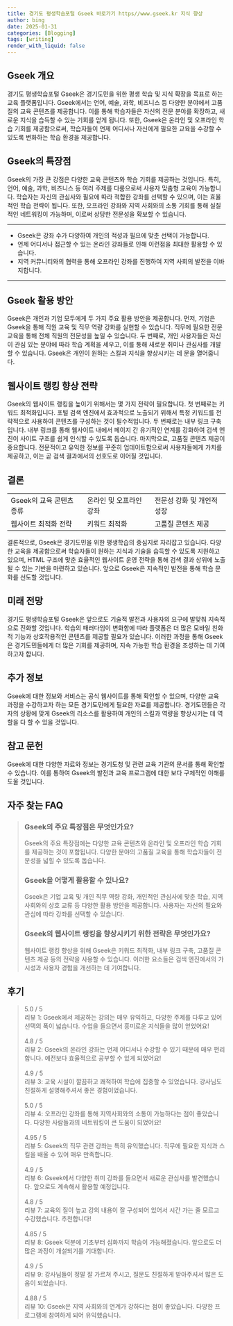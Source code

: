```yaml
---
title: 경기도 평생학습포털 Gseek 바로가기 https//www.gseek.kr 지식 향상
author: bing
date: 2025-01-31
categories: [Blogging]
tags: [writing]
render_with_liquid: false
---
```



<h2 id='Gseek 개요'>Gseek 개요</h2>

<p>경기도 평생학습포털 Gseek은 경기도민을 위한 평생 학습 및 지식 확장을 목표로 하는 교육 플랫폼입니다. Gseek에서는 언어, 예술, 과학, 비즈니스 등 다양한 분야에서 고품질의 교육 콘텐츠를 제공합니다. 이를 통해 학습자들은 자신의 전문 분야를 확장하고, 새로운 지식을 습득할 수 있는 기회를 얻게 됩니다. 또한, Gseek은 온라인 및 오프라인 학습 기회를 제공함으로써, 학습자들이 언제 어디서나 자신에게 필요한 교육을 수강할 수 있도록 변화하는 학습 환경을 제공합니다.</p>

<h2 id='Gseek의 특장점'>Gseek의 특장점</h2>

<p>Gseek의 가장 큰 강점은 다양한 교육 콘텐츠와 학습 기회를 제공하는 것입니다. 특히, 언어, 예술, 과학, 비즈니스 등 여러 주제를 다룸으로써 사용자 맞춤형 교육이 가능합니다. 학습자는 자신의 관심사와 필요에 따라 적합한 강좌를 선택할 수 있으며, 이는 효율적인 학습 전략이 됩니다. 또한, 오프라인 강좌와 지역 사회와의 소통 기회를 통해 실질적인 네트워킹이 가능하며, 이로써 상당한 전문성을 확보할 수 있습니다.</p>

<hr />

<ul>
    <li>Gseek은 강좌 수가 다양하여 개인의 적성과 필요에 맞춘 선택이 가능합니다.</li>
    <li>언제 어디서나 접근할 수 있는 온라인 강좌들로 인해 이런점을 최대한 활용할 수 있습니다.</li>
    <li>지역 커뮤니티와의 협력을 통해 오프라인 강좌를 진행하여 지역 사회의 발전을 이바지합니다.</li>
</ul>

<hr />

<h2 id='Gseek 활용 방안'>Gseek 활용 방안</h2>

<p>Gseek은 개인과 기업 모두에게 두 가지 주요 활용 방안을 제공합니다. 먼저, 기업은 Gseek을 통해 직원 교육 및 직무 역량 강화를 실현할 수 있습니다. 직무에 필요한 전문 교육을 통해 전체 직원의 전문성을 높일 수 있습니다. 두 번째로, 개인 사용자들은 자신이 관심 있는 분야에 따라 학습 계획을 세우고, 이를 통해 새로운 취미나 관심사를 개발할 수 있습니다. Gseek은 개인이 원하는 스킬과 지식을 향상시키는 데 문을 열어줍니다.</p>

<h2 id='웹사이트 랭킹 향상 전략'>웹사이트 랭킹 향상 전략</h2>

<p>Gseek의 웹사이트 랭킹을 높이기 위해서는 몇 가지 전략이 필요합니다. 첫 번째로는 키워드 최적화입니다. 포털 검색 엔진에서 효과적으로 노출되기 위해서 특정 키워드를 전략적으로 사용하여 콘텐츠를 구성하는 것이 필수적입니다. 두 번째로는 내부 링크 구축입니다. 내부 링크를 통해 웹사이트 내에서 페이지 간 유기적인 연계를 강화하여 검색 엔진이 사이트 구조를 쉽게 인식할 수 있도록 돕습니다. 마지막으로, 고품질 콘텐츠 제공이 중요합니다. 전문적이고 유익한 정보를 꾸준히 업데이트함으로써 사용자들에게 가치를 제공하고, 이는 곧 검색 결과에서의 선호도로 이어질 것입니다.</p>

<h2 id='결론'>결론</h2>

<table>
    <tr>
        <td>Gseek의 교육 콘텐츠 종류</td>
        <td>온라인 및 오프라인 강좌</td>
        <td>전문성 강화 및 개인적 성장</td>
    </tr>
    <tr>
        <td>웹사이트 최적화 전략</td>
        <td>키워드 최적화</td>
        <td>고품질 콘텐츠 제공</td>
    </tr>
</table>

<p>결론적으로, Gseek은 경기도민을 위한 평생학습의 중심지로 자리잡고 있습니다. 다양한 교육을 제공함으로써 학습자들이 원하는 지식과 기술을 습득할 수 있도록 지원하고 있으며, HTML 구조에 맞춘 효율적인 웹사이트 운영 전략을 통해 검색 결과 상위에 노출될 수 있는 기반을 마련하고 있습니다. 앞으로 Gseek은 지속적인 발전을 통해 학습 문화를 선도할 것입니다.</p>

<h2 id='미래 전망'>미래 전망</h2>

<p>경기도 평생학습포털 Gseek은 앞으로도 기술적 발전과 사용자의 요구에 발맞춰 지속적으로 진화할 것입니다. 학습의 패러다임이 변화함에 따라 플랫폼은 더 많은 모바일 친화적 기능과 상호작용적인 콘텐츠를 제공할 필요가 있습니다. 이러한 과정을 통해 Gseek은 경기도민들에게 더 많은 기회를 제공하며, 지속 가능한 학습 환경을 조성하는 데 기여하고자 합니다.</p>

<h2 id='추가 정보'>추가 정보</h2>

<p>Gseek에 대한 정보와 서비스는 공식 웹사이트를 통해 확인할 수 있으며, 다양한 교육 과정을 수강하고자 하는 모든 경기도민에게 필요한 자료를 제공합니다. 경기도민들은 각자의 상황에 맞게 Gseek의 리소스를 활용하여 개인의 스킬과 역량을 향상시키는 데 역할을 다 할 수 있을 것입니다.</p>

<h2 id='참고 문헌'>참고 문헌</h2>

<p>Gseek에 대한 다양한 자료와 정보는 경기도청 및 관련 교육 기관의 문서를 통해 확인할 수 있습니다. 이를 통하여 Gseek의 발전과 교육 프로그램에 대한 보다 구체적인 이해를 도울 것입니다.</p>


<h2 id='자주_찾는_FAQ'>자주 찾는 FAQ</h2>
<div itemscope="" itemtype="https://schema.org/FAQPage"> <blockquote> <div itemscope="" itemprop="mainEntity" itemtype="https://schema.org/Question"> <h3 itemprop="name">Gseek의 주요 특장점은 무엇인가요?</h3> <div itemscope="" itemprop="acceptedAnswer" itemtype="https://schema.org/Answer"> <span itemprop="text"> <p>Gseek의 주요 특장점에는 다양한 교육 콘텐츠와 온라인 및 오프라인 학습 기회를 제공하는 것이 포함됩니다. 다양한 분야의 고품질 교육을 통해 학습자들이 전문성을 넓힐 수 있도록 돕습니다.</p> </span> </div> </div> <div itemscope="" itemprop="mainEntity" itemtype="https://schema.org/Question"> <h3 itemprop="name">Gseek을 어떻게 활용할 수 있나요?</h3> <div itemscope="" itemprop="acceptedAnswer" itemtype="https://schema.org/Answer"> <span itemprop="text"> <p>Gseek은 기업 교육 및 개인 직무 역량 강화, 개인적인 관심사에 맞춘 학습, 지역사회와의 상호 교류 등 다양한 활용 방안을 제공합니다. 사용자는 자신의 필요와 관심에 따라 강좌를 선택할 수 있습니다.</p> </span> </div> </div> <div itemscope="" itemprop="mainEntity" itemtype="https://schema.org/Question"> <h3 itemprop="name">Gseek의 웹사이트 랭킹을 향상시키기 위한 전략은 무엇인가요?</h3> <div itemscope="" itemprop="acceptedAnswer" itemtype="https://schema.org/Answer"> <span itemprop="text"> <p>웹사이트 랭킹 향상을 위해 Gseek은 키워드 최적화, 내부 링크 구축, 고품질 콘텐츠 제공 등의 전략을 사용할 수 있습니다. 이러한 요소들은 검색 엔진에서의 가시성과 사용자 경험을 개선하는 데 기여합니다.</p> </span> </div> </div> </blockquote> </div>
<h2 id='후기'>후기</h2>
<div itemscope itemtype="https://schema.org/Product">
  <blockquote>
  <div itemprop="review" itemscope itemtype="https://schema.org/Review">
      <div itemprop="reviewRating" itemscope itemtype="https://schema.org/Rating"> <span itemprop="ratingValue">5.0</span> / <span itemprop="bestRating">5</span> </div>
      <span itemprop="reviewBody">리뷰 1: Gseek에서 제공하는 강의는 매우 유익하고, 다양한 주제를 다루고 있어 선택의 폭이 넓습니다. 수업을 들으면서 흥미로운 지식들을 많이 얻었어요!</span>
  </div>
  <br>
  <div itemprop="review" itemscope itemtype="https://schema.org/Review">
      <div itemprop="reviewRating" itemscope itemtype="https://schema.org/Rating"> <span itemprop="ratingValue">4.8</span> / <span itemprop="bestRating">5</span> </div>
      <span itemprop="reviewBody">리뷰 2: Gseek의 온라인 강좌는 언제 어디서나 수강할 수 있기 때문에 매우 편리합니다. 예전보다 효율적으로 공부할 수 있게 되었어요!</span>
  </div>
  <br>
  <div itemprop="review" itemscope itemtype="https://schema.org/Review">
      <div itemprop="reviewRating" itemscope itemtype="https://schema.org/Rating"> <span itemprop="ratingValue">4.9</span> / <span itemprop="bestRating">5</span> </div>
      <span itemprop="reviewBody">리뷰 3: 교육 시설이 깔끔하고 쾌적하여 학습에 집중할 수 있었습니다. 강사님도 친절하게 설명해주셔서 좋은 경험이었습니다.</span>
  </div>
  <br>
  <div itemprop="review" itemscope itemtype="https://schema.org/Review">
      <div itemprop="reviewRating" itemscope itemtype="https://schema.org/Rating"> <span itemprop="ratingValue">5.0</span> / <span itemprop="bestRating">5</span> </div>
      <span itemprop="reviewBody">리뷰 4: 오프라인 강좌를 통해 지역사회와의 소통이 가능하다는 점이 좋았습니다. 다양한 사람들과의 네트워킹이 큰 도움이 되었어요!</span>
  </div>
  <br>
  <div itemprop="review" itemscope itemtype="https://schema.org/Review">
      <div itemprop="reviewRating" itemscope itemtype="https://schema.org/Rating"> <span itemprop="ratingValue">4.95</span> / <span itemprop="bestRating">5</span> </div>
      <span itemprop="reviewBody">리뷰 5: Gseek의 직무 관련 강좌는 특히 유익했습니다. 직무에 필요한 지식과 스킬을 배울 수 있어 매우 만족합니다.</span>
  </div>
  <br>
  <div itemprop="review" itemscope itemtype="https://schema.org/Review">
      <div itemprop="reviewRating" itemscope itemtype="https://schema.org/Rating"> <span itemprop="ratingValue">4.9</span> / <span itemprop="bestRating">5</span> </div>
      <span itemprop="reviewBody">리뷰 6: Gseek에서 다양한 취미 강좌를 들으면서 새로운 관심사를 발견했습니다. 앞으로도 계속해서 활용할 예정입니다.</span>
  </div>
  <br>
  <div itemprop="review" itemscope itemtype="https://schema.org/Review">
      <div itemprop="reviewRating" itemscope itemtype="https://schema.org/Rating"> <span itemprop="ratingValue">4.8</span> / <span itemprop="bestRating">5</span> </div>
      <span itemprop="reviewBody">리뷰 7: 교육의 질이 높고 강의 내용이 잘 구성되어 있어서 시간 가는 줄 모르고 수강했습니다. 추천합니다!</span>
  </div>
  <br>
  <div itemprop="review" itemscope itemtype="https://schema.org/Review">
      <div itemprop="reviewRating" itemscope itemtype="https://schema.org/Rating"> <span itemprop="ratingValue">4.85</span> / <span itemprop="bestRating">5</span> </div>
      <span itemprop="reviewBody">리뷰 8: Gseek 덕분에 기초부터 심화까지 학습이 가능해졌습니다. 앞으로도 더 많은 과정이 개설되기를 기대합니다.</span>
  </div>
  <br>
  <div itemprop="review" itemscope itemtype="https://schema.org/Review">
      <div itemprop="reviewRating" itemscope itemtype="https://schema.org/Rating"> <span itemprop="ratingValue">4.9</span> / <span itemprop="bestRating">5</span> </div>
      <span itemprop="reviewBody">리뷰 9: 강사님들이 정말 잘 가르쳐 주시고, 질문도 친절하게 받아주셔서 많은 도움이 되었습니다.</span>
  </div>
  <br>
  <div itemprop="review" itemscope itemtype="https://schema.org/Review">
      <div itemprop="reviewRating" itemscope itemtype="https://schema.org/Rating"> <span itemprop="ratingValue">4.88</span> / <span itemprop="bestRating">5</span> </div>
      <span itemprop="reviewBody">리뷰 10: Gseek은 지역 사회와의 연계가 강하다는 점이 좋았습니다. 다양한 프로그램에 참여하게 되어 유익했습니다.</span>
  </div>
  </blockquote>
</div>

